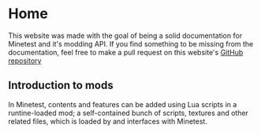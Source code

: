 # Home
This website was made with the goal of being a solid documentation for Minetest and it's modding API. If you find something to be missing from the documentation, feel free to make a pull request on this website's [GitHub repository](https://github.com/WattanaGaming/Minetest-docs)

## Introduction to mods
In Minetest, contents and features can be added using Lua scripts in a runtine-loaded mod; a self-contained bunch of scripts, textures and other related files, which is loaded by and interfaces with Minetest.